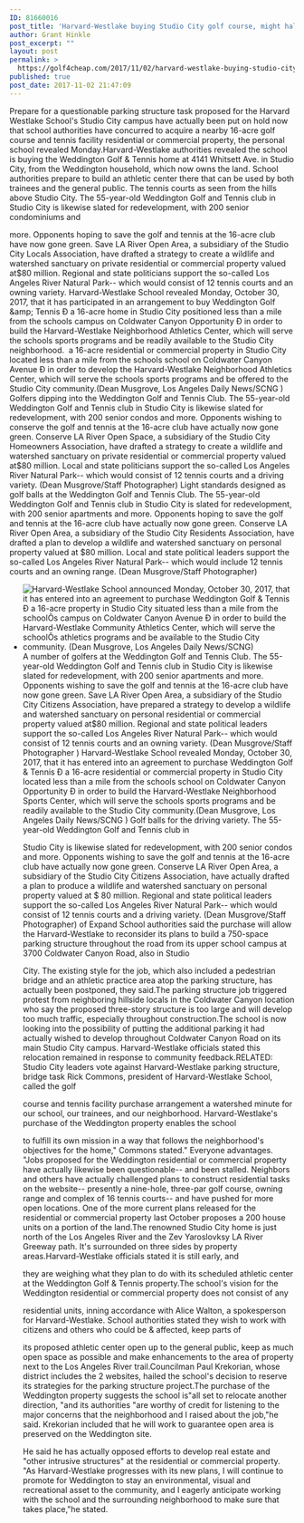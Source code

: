 ```yaml
---
ID: 81660016
post_title: 'Harvard-Westlake buying Studio City golf course, might halt questionable parking project&#8211; Daily News'
author: Grant Hinkle
post_excerpt: ""
layout: post
permalink: >
  https://golf4cheap.com/2017/11/02/harvard-westlake-buying-studio-city-golf-course-might-halt-questionable-parking-project-daily-news/
published: true
post_date: 2017-11-02 21:47:09
---
```

<div>

Prepare for a questionable parking structure task proposed for the Harvard Westlake School's Studio City campus have actually been put on hold now that school authorities have concurred to acquire a nearby 16-acre golf course and tennis facility residential or commercial property, the personal school revealed Monday.Harvard-Westlake authorities revealed the school is buying the Weddington Golf &amp; Tennis home at 4141 Whitsett Ave. in Studio City, from the Weddington household, which now owns the land. School authorities prepare to build an athletic center there that can be used by both trainees and the general public. The tennis courts as seen from the hills above Studio City. The 55-year-old Weddington Golf and Tennis club in Studio City is likewise slated for redevelopment, with 200 senior condominiums and

more. Opponents hoping to save the golf and tennis at the 16-acre club have now gone green. Save LA River Open Area, a subsidiary of the Studio City Locals Association, have drafted a strategy to create a wildlife and watershed sanctuary on private residential or commercial property valued at$80 million. Regional and state politicians support the so-called Los Angeles River Natural Park-- which would consist of 12 tennis courts and an owning variety. Harvard-Westlake School revealed Monday, October 30, 2017, that it has participated in an arrangement to buy Weddington Golf &amp; Tennis Ð a 16-acre home in Studio City positioned less than a mile from the schools campus on Coldwater Canyon Opportunity Ð in order to build the Harvard-Westlake Neighborhood Athletics Center, which will serve the schools sports programs and be readily available to the Studio City neighborhood.  a 16-acre residential or commercial property in Studio City located less than a mile from the schools school on Coldwater Canyon Avenue Ð in order to develop the Harvard-Westlake Neighborhood Athletics Center, which will serve the schools sports programs and be offered to the Studio City community.(Dean Musgrove, Los Angeles Daily News/SCNG ) Golfers dipping into the Weddington Golf and Tennis Club. The 55-year-old Weddington Golf and Tennis club in Studio City is likewise slated for redevelopment, with 200 senior condos and more. Opponents wishing to conserve the golf and tennis at the 16-acre club have actually now gone green. Conserve LA River Open Space, a subsidiary of the Studio City Homeowners Association, have drafted a strategy to create a wildlife and watershed sanctuary on private residential or commercial property valued at$80 million. Local and state politicians support the so-called Los Angeles River Natural Park-- which would consist of 12 tennis courts and a driving variety. (Dean Musgrove/Staff Photographer) Light standards designed as golf balls at the Weddington Golf and Tennis Club. The 55-year-old Weddington Golf and Tennis club in Studio City is slated for redevelopment, with 200 senior apartments and more. Opponents hoping to save the golf and tennis at the 16-acre club have actually now gone green. Conserve LA River Open Area, a subsidiary of the Studio City Residents Association, have drafted a plan to develop a wildlife and watershed sanctuary on personal property valued at $80 million. Local and state political leaders support the so-called Los Angeles River Natural Park-- which would include 12 tennis courts and an owning range. (Dean Musgrove/Staff Photographer)

</div>
<ul>
 	<li data-index="6">
<div>

<img data-sizes="auto" data-srcset="http://www.dailynews.com/wp-content/uploads/2017/10/1031_nws_ldn-l-harvard-westlake-purchase-008-1031.jpg?w=620 620w,http://www.dailynews.com/wp-content/uploads/2017/10/1031_nws_ldn-l-harvard-westlake-purchase-008-1031.jpg?w=780 780w,http://www.dailynews.com/wp-content/uploads/2017/10/1031_nws_ldn-l-harvard-westlake-purchase-008-1031.jpg?w=810 810w,http://www.dailynews.com/wp-content/uploads/2017/10/1031_nws_ldn-l-harvard-westlake-purchase-008-1031.jpg?w=630 630w" alt="Harvard-Westlake School announced Monday, October 30, 2017, that it has entered into an agreement to purchase Weddington Golf &amp; Tennis Ð a 16-acre property in Studio City situated less than a mile from the schoolÕs campus on Coldwater Canyon Avenue Ð in order to build the Harvard-Westlake Community Athletics Center, which will serve the schoolÕs athletics programs and be available to the Studio City community. (Dean Musgrove, Los Angeles Daily News/SCNG)" src="http://www.dailynews.com/wp-content/uploads/2017/10/1031_nws_ldn-l-harvard-westlake-purchase-008-1031.jpg?w=620" />A number of golfers at the Weddington Golf and Tennis Club. The 55-year-old Weddington Golf and Tennis club in Studio City is likewise slated for redevelopment, with 200 senior apartments and more. Opponents wishing to save the golf and tennis at the 16-acre club have now gone green. Save LA River Open Area, a subsidiary of the Studio City Citizens Association, have prepared a strategy to develop a wildlife and watershed sanctuary on personal residential or commercial property valued at$80 million. Regional and state political leaders support the so-called Los Angeles River Natural Park-- which would consist of 12 tennis courts and an owning variety. (Dean Musgrove/Staff Photographer ) Harvard-Westlake School revealed Monday, October 30, 2017, that it has entered into an agreement to purchase Weddington Golf &amp; Tennis Ð a 16-acre residential or commercial property in Studio City located less than a mile from the schools school on Coldwater Canyon Opportunity Ð in order to build the Harvard-Westlake Neighborhood Sports Center, which will serve the schools sports programs and be readily available to the Studio City community.(Dean Musgrove, Los Angeles Daily News/SCNG ) Golf balls for the driving variety<span>. The 55-year-old Weddington Golf and Tennis club in</span>

Studio City is likewise slated for redevelopment, with 200 senior condos and more. Opponents wishing to save the golf and tennis at the 16-acre club have actually now gone green. Conserve LA River Open Area, a subsidiary of the Studio City Citizens Association, have actually drafted a plan to produce a wildlife and watershed sanctuary on personal property valued at $ 80 million. Regional and state political leaders support the so-called Los Angeles River Natural Park-- which would consist of 12 tennis courts and a driving variety. (Dean Musgrove/Staff Photographer) of Expand School authorities said the purchase will allow the Harvard-Westlake to reconsider its plans to build a 750-space parking structure throughout the road from its upper school campus at 3700 Coldwater Canyon Road, also in Studio

City. The existing style for the job, which also included a pedestrian bridge and an athletic practice area atop the parking structure, has actually been postponed, they said.The parking structure job triggered protest from neighboring hillside locals in the Coldwater Canyon location who say the proposed three-story structure is too large and will develop too much traffic, especially throughout construction.The school is now looking into the possibility of putting the additional parking it had actually wished to develop throughout Coldwater Canyon Road on its main Studio City campus. Harvard-Westlake officials stated this relocation remained in response to community feedback.RELATED: Studio City leaders vote against Harvard-Westlake parking structure, bridge task Rick Commons, president of Harvard-Westlake School, called the golf

course and tennis facility purchase arrangement a watershed minute for our school, our trainees, and our neighborhood. Harvard-Westlake's purchase of the Weddington property enables the school

to fulfill its own mission in a way that follows the neighborhood's objectives for the home," Commons stated." Everyone advantages. "Jobs proposed for the Weddington residential or commercial property have actually likewise been questionable-- and been stalled. Neighbors and others have actually challenged plans to construct residential tasks on the website-- presently a nine-hole, three-par golf course, owning range and complex of 16 tennis courts-- and have pushed for more open locations. One of the more current plans released for the residential or commercial property last October proposes a 200 house units on a portion of the land.The renowned Studio City home is just north of the Los Angeles River and the Zev Yaroslovksy LA River Greeway path. It's surrounded on three sides by property areas.Harvard-Westlake officials stated it is still early, and

they are weighing what they plan to do with its scheduled athletic center at the Weddington Golf &amp; Tennis property.The school's vision for the Weddington residential or commercial property does not consist of any

residential units, inning accordance with Alice Walton, a spokesperson for Harvard-Westlake. School authorities stated they wish to work with citizens and others who could be &amp; affected, keep parts of

its proposed athletic center open up to the general public, keep as much open space as possible and make enhancements to the area of property next to the Los Angeles River trail.Councilman Paul Krekorian, whose district includes the 2 websites, hailed the school's decision to reserve its strategies for the parking structure project.The purchase of the Weddington property suggests the school is"all set to relocate another direction, "and its authorities "are worthy of credit for listening to the major concerns that the neighborhood and I raised about the job,"he said. Krekorian included that he will work to guarantee open area is preserved on the Weddington site.

He said he has actually opposed efforts to develop real estate and "other intrusive structures" at the residential or commercial property. "As Harvard-Westlake progresses with its new plans, I will continue to promote for Weddington to stay an environmental, visual and recreational asset to the community, and I eagerly anticipate working with the school and the surrounding neighborhood to make sure that takes place,"he stated.

</div></li>
</ul>
